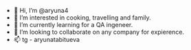 - 👋 Hi, I’m @aryuna4
- 👀 I’m interested in cooking, travelling and family.
- 🌱 I’m currently learning for a QA ingeneer.
- 💞️ I’m looking to collaborate on any company for expierence.
- 📫 tg - aryunatabitueva

<!---
aryuna4/aryuna4 is a ✨ special ✨ repository because its `README.md` (this file) appears on your GitHub profile.
You can click the Preview link to take a look at your changes.
--->
